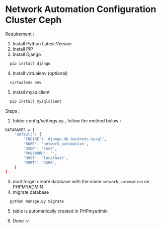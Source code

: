 # Network Automation Configuration Cluster Ceph

Requirement :
1. Install Python Latest Version
2. Install PIP
3. Install Django
```bash
  pip install django
```
4. Install virtualenv (optional)
```bash
  virtualenv env
```
5. install mysqlclient
```bash
  pip install mysqlclient
```

Steps :
1. folder config/settings.py , follow the method below :
```bash
DATABASES = {
    'default': {
        'ENGINE': 'django.db.backends.mysql',
        'NAME': 'network_automation',
        'USER': 'root',
        'PASSWORD': '',
        'HOST': 'localhost',
        'PORT': '3306',
    }
}
```
3. dont forget create database with the name `network_automation` on PHPMYADMIN
4. migrate database
```bash
  python manage.py migrate
```
5. table is automatically created in PHPmyadmin

6. Done :v

